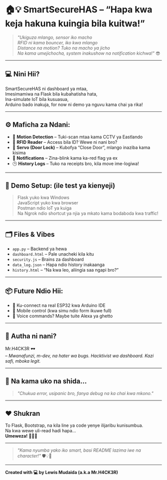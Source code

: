 # 🏠💡 SmartSecureHAS – “Hapa kwa keja hakuna kuingia bila kuitwa!”  

> _"Ukiguza mlango, sensor iko macho  
RFID ni kama bouncer, iko kwa mlango  
Distance na motion? Tuko na macho ya jicho  
Na kama umejichocha, system inakushow na notification kichwa!"_ 😎  

---

## 💻 Nini Hii?

SmartSecureHAS ni dashboard ya mtaa,  
Imesimamiwa na Flask bila kubahatisha hata,  
Ina-simulate IoT bila kusuasua,  
Arduino bado inakuja, for now ni demo ya nguvu kama chai ya rika!

---

## ⚙️ Maficha za Ndani:

- 🔐 **Motion Detection** – Tuki-scan mtaa kama CCTV ya Eastlando  
- 🧠 **RFID Reader** – Access bila ID? Wewe ni nani bro?  
- 🚪 **Servo (Door Lock)** – Kubofya “Close Door”, mlango inaziba kama kisima  
- 🔔 **Notifications** – Zina-blink kama ka-red flag ya ex  
- 🕒 **History Logs** – Tuko na receipts bro, kila move ime-logiwa!  

---

## 🧪 Demo Setup: (ile test ya kienyeji)

> Flask yuko kwa Windows  
> JavaScript yuko kwa browser  
> Postman ndio IoT ya kuiga  
> Na Ngrok ndio shortcut ya njia ya mkato kama bodaboda kwa traffic!

---

## 🗂️ Files & Vibes

- `app.py` – Backend ya hewa  
- `dashboard.html` – Pale unacheki kila kitu  
- `security.js` – Brains za dashboard  
- `data_log.json` – Hapa ndio history inakaanga  
- `history.html` – “Na kwa leo, aliingia saa ngapi bro?”  

---

## 📦 Future Ndio Hii:

- 🚀 Ku-connect na real ESP32 kwa Arduino IDE  
- 📲 Mobile control (kwa simu ndio form ikuwe full)  
- 🔐 Voice commands? Maybe tuite Alexa ya ghetto  

---

## 🧠 Autha ni nani?

Mr.H4CK3R 🕶️  
*– Mwanafunzi, m-dev, na hater wa bugs. Hacktivist wa dashboard. Kazi safi, mboka legit.*  

---

## 📣 Na kama uko na shida...

> _"Chukua error, usipanic bro, fanya debug na ka chai kwa mkono."_  

---

## ❤️ Shukran

To Flask, Bootstrap, na kila line ya code yenye ilijaribu kunisumbua.  
Na kwa wewe uli-read hadi hapa...  
**Umeweza!** 👏👏👏

---

> *"Kama nyumba yako iko smart, basi README lazima iwe na character!"* 🛡️💡📱  

---

**Created with 💻 by Lewis Mudaida (a.k.a Mr.H4CK3R)**  
